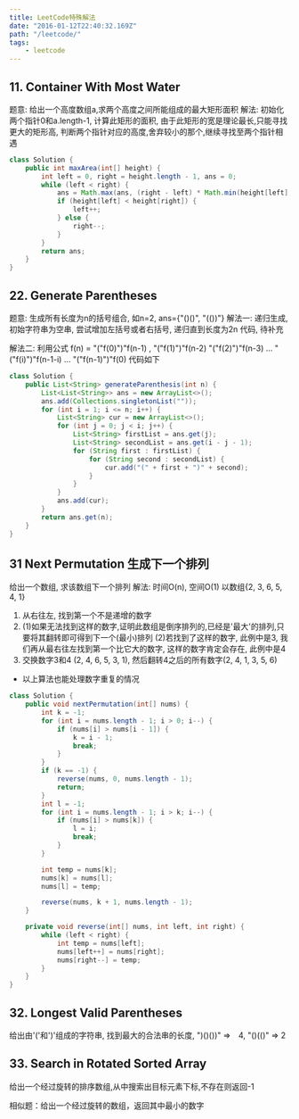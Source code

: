 ```yaml
---
title: LeetCode特殊解法
date: "2016-01-12T22:40:32.169Z"
path: "/leetcode/"
tags:
    - leetcode
---
```


## 11. Container With Most Water
题意: 给出一个高度数组a,求两个高度之间所能组成的最大矩形面积
解法: 初始化两个指针0和a.length-1, 计算此矩形的面积, 由于此矩形的宽是理论最长,只能寻找更大的矩形高,
判断两个指针对应的高度,舍弃较小的那个,继续寻找至两个指针相遇
```java
class Solution {
    public int maxArea(int[] height) {
        int left = 0, right = height.length - 1, ans = 0;
        while (left < right) {
            ans = Math.max(ans, (right - left) * Math.min(height[left], height[right]));
            if (height[left] < height[right]) {
                left++;
            } else {
                right--;
            }
        }
        return ans;
    }
}
```

## 22. Generate Parentheses
题意: 生成所有长度为n的括号组合, 如n=2, ans={"()()", "(())"}
解法一: 递归生成, 初始字符串为空串, 尝试增加左括号或者右括号, 递归直到长度为2n
代码, 待补充

解法二: 利用公式
 f(n) = "("f(0)")"f(n-1) , "("f(1)")"f(n-2) "("f(2)")"f(n-3) ... "("f(i)")"f(n-1-i) ... "("f(n-1)")"f(0)
代码如下
```java
class Solution {
    public List<String> generateParenthesis(int n) {
        List<List<String>> ans = new ArrayList<>();
        ans.add(Collections.singletonList(""));
        for (int i = 1; i <= n; i++) {
            List<String> cur = new ArrayList<>();
            for (int j = 0; j < i; j++) {
                List<String> firstList = ans.get(j);
                List<String> secondList = ans.get(i - j - 1);
                for (String first : firstList) {
                    for (String second : secondList) {
                        cur.add("(" + first + ")" + second);
                    }
                }
            }
            ans.add(cur);
        }
        return ans.get(n);
    }
}
```

## 31 Next Permutation 生成下一个排列
给出一个数组, 求该数组下一个排列
解法: 时间O(n), 空间O(1)
以数组{2, 3, 6, 5, 4, 1}
1. 从右往左, 找到第一个不是递增的数字
2. (1)如果无法找到这样的数字,证明此数组是倒序排列的,已经是'最大'的排列,只要将其翻转即可得到下一个(最小)排列
   (2)若找到了这样的数字, 此例中是3, 我们再从最右往左找到第一个比它大的数字, 这样的数字肯定会存在, 此例中是4
3. 交换数字3和4 (2, 4, 6, 5, 3, 1), 然后翻转4之后的所有数字(2, 4, 1, 3, 5, 6)
* 以上算法也能处理数字重复的情况

```java
class Solution {
    public void nextPermutation(int[] nums) {
        int k = -1;
        for (int i = nums.length - 1; i > 0; i--) {
            if (nums[i] > nums[i - 1]) {
                k = i - 1;
                break;
            }
        }
        if (k == -1) {
            reverse(nums, 0, nums.length - 1);
            return;
        }
        int l = -1;
        for (int i = nums.length - 1; i > k; i--) {
            if (nums[i] > nums[k]) {
                l = i;
                break;
            }
        }

        int temp = nums[k];
        nums[k] = nums[l];
        nums[l] = temp;

        reverse(nums, k + 1, nums.length - 1);
    }

    private void reverse(int[] nums, int left, int right) {
        while (left < right) {
            int temp = nums[left];
            nums[left++] = nums[right];
            nums[right--] = temp;
        }
    }
}
```

## 32. Longest Valid Parentheses
给出由'('和')'组成的字符串, 找到最大的合法串的长度,
")()())" =>　4, "()(()" => 2

## 33. Search in Rotated Sorted Array
给出一个经过旋转的排序数组,从中搜索出目标元素下标,不存在则返回-1

相似题：给出一个经过旋转的数组，返回其中最小的数字